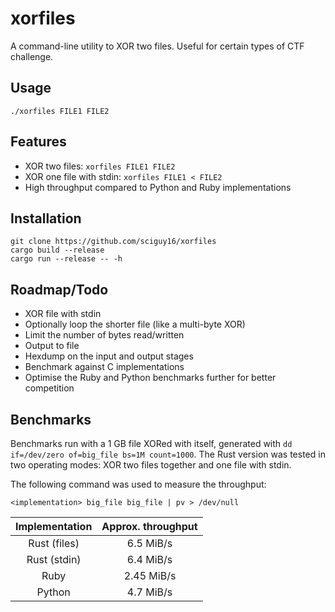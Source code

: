# xorfiles
A command-line utility to XOR two files. Useful for certain types of
CTF challenge.

## Usage
`./xorfiles FILE1 FILE2`

## Features
* XOR two files: `xorfiles FILE1 FILE2`
* XOR one file with stdin: `xorfiles FILE1 < FILE2`
* High throughput compared to Python and Ruby implementations

## Installation
```
git clone https://github.com/sciguy16/xorfiles
cargo build --release
cargo run --release -- -h
```

## Roadmap/Todo
* XOR file with stdin
* Optionally loop the shorter file (like a multi-byte XOR)
* Limit the number of bytes read/written
* Output to file
* Hexdump on the input and output stages
* Benchmark against C implementations
* Optimise the Ruby and Python benchmarks further for better competition

## Benchmarks
Benchmarks run with a 1 GB file XORed with itself, generated with
`dd if=/dev/zero of=big_file bs=1M count=1000`. The Rust version was
tested in two operating modes: XOR two files together and one file with
 stdin.

The following command was used to measure the throughput:
```
<implementation> big_file big_file | pv > /dev/null
```

| Implementation | Approx. throughput |
|:--------------:|:------------------:|
| Rust (files)   | 6.5 MiB/s          |
| Rust (stdin)   | 6.4 MiB/s          |
| Ruby           | 2.45 MiB/s         |
| Python         | 4.7 MiB/s          |
